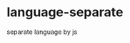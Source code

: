 # language-separate
separate language by js
<script>
              var type = navigator.appName
							var lang;
							if (type=="Netscape")
								lang = navigator.language
							else
								lang = navigator.userLanguage
							

							var lang = lang.substr(0,2)
							

							if (lang == "language code")
								window.location.replace('')

							else
								window.location.replace('')
</script>
